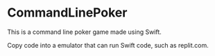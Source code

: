 # CommandLinePoker
This is a command line poker game made using Swift.

Copy code into a emulator that can run Swift code, such as replit.com.
